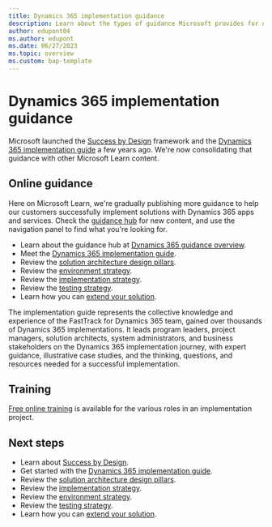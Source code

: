 ```yaml
---
title: Dynamics 365 implementation guidance
description: Learn about the types of guidance Microsoft provides for organizations that are implementing a Dynamics 365 solution.
author: edupont04
ms.author: edupont
ms.date: 06/27/2023
ms.topic: overview
ms.custom: bap-template
---
```


# Dynamics 365 implementation guidance

Microsoft launched the [Success by Design](success-by-design.md) framework and the [Dynamics 365 implementation guide](introduction.md) a few years ago. We're now consolidating that guidance with other Microsoft Learn content.

## Online guidance

Here on Microsoft Learn, we're gradually publishing more guidance to help our customers successfully implement solutions with Dynamics 365 apps and services. Check the [guidance hub](/dynamics365/guidance/) for new content, and use the navigation panel to find what you're looking for.

- Learn about the guidance hub at [Dynamics 365 guidance overview](../overview.md).
- Meet the [Dynamics 365 implementation guide](introduction.md).
- Review the [solution architecture design pillars](solution-architecture-design-pillars.md).
- Review the [environment strategy](environment-strategy-overview.md).
- Review the [implementation strategy](implementation-strategy.md).
- Review the [testing strategy](testing-strategy.md).
- Learn how you can [extend your solution](extend-your-solution.md).

The implementation guide represents the collective knowledge and experience of the FastTrack for Dynamics 365 team, gained over thousands of Dynamics 365 implementations. It leads program leaders, project managers, solution architects, system administrators, and business stakeholders on the Dynamics 365 implementation journey, with expert guidance, illustrative case studies, and the thinking, questions, and resources needed for a successful implementation.

## Training

[Free online training](/training/dynamics365) is available for the various roles in an implementation project.

<!--## The book-->

<!--Welcome to the latest edition of the Dynamics 365 implementation guide. We heard you and truly appreciate the feedback on earlier editions. Keeping with our commitment of twice-yearly updates, we have updated the guide for improved readability and usability. -->

<!--In addition to the recent conversion to flip-book format, the chapter summaries are designed to provide an at-a-glance look at the details of each chapter, including: 

- An overview of the chapter.

- Chapter objectives.

- A recap of what's new in the chapter.

- A case study summary (where applicable).

Send an email to [d365implementguide@microsoft.com](mailto:d365implementguide@microsoft.com) and let us know what you think.-->

## Next steps

- Learn about [Success by Design](success-by-design.md).
- Get started with the [Dynamics 365 implementation guide](introduction.md).
- Review the [solution architecture design pillars](solution-architecture-design-pillars.md).
- Review the [implementation strategy](implementation-strategy.md).
- Review the [environment strategy](environment-strategy-overview.md).
- Review the [testing strategy](testing-strategy.md).
- Learn how you can [extend your solution](extend-your-solution.md).
